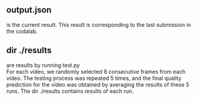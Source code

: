 ## output.json
is the current result.
This result is corresponding to the last submission in the codalab.

## dir ./results
are results by running test.py  
For each video, we randomly selected 8 consecutive frames from each
video. The testing process was repeated 5 times, and the final quality
prediction for the video was obtained by averaging the results of these
5 runs. The dir ./results contains results of each run.
